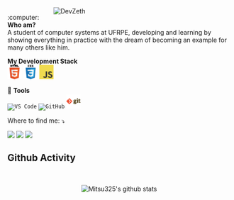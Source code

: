 <img src="" min-width="400px" max-width="400px" width="400px" align="right" alt="DevZeth">

<p align="left"> 
  :computer: <strong> Who am? </strong><br>
A student of computer systems at UFRPE, developing and learning by showing everything in practice with the dream of becoming an example for many others like him.
</p>

<p align="left">
   <strong>My Development Stack</strong><br>
<code><img height="32" src="https://raw.githubusercontent.com/github/explore/80688e429a7d4ef2fca1e82350fe8e3517d3494d/topics/html/html.png" alt="HTML5"/></code>
<code><img height="32" src="https://raw.githubusercontent.com/github/explore/80688e429a7d4ef2fca1e82350fe8e3517d3494d/topics/css/css.png" alt="CSS"/></code>
<code><img height="32" src="https://raw.githubusercontent.com/github/explore/80688e429a7d4ef2fca1e82350fe8e3517d3494d/topics/javascript/javascript.png" alt="Javascript"/></code>

<p align="left">
  💼 <strong> Tools </strong><br>
<code><img height="32" src="https://iconscout.com/icon/visual-studio-code-1868941" alt="VS Code"/></code>
<code><img height="32" src="https://cdn3.iconfinder.com/data/icons/inficons/512/github.png" alt="GitHub"/></code>
<code><img height="32" src="https://raw.githubusercontent.com/github/explore/80688e429a7d4ef2fca1e82350fe8e3517d3494d/topics/git/git.png" alt="Git"/></code>
  
</p>

<p align="left">
  Where to find me: ⤵️
</p>

<p align="left">
  <a href="mailto:devezeth@outlook.com" alt="Outlook">
  <img src="https://img.shields.io/badge/Microsoft_Outlook-0078D4?style=for-the-badge&logo=microsoft-outlook&logoColor=white" /></a>

  <a href="https://www.linkedin.com/in/devjlcbraga/" alt="Linkedin">
  <img src="https://img.shields.io/badge/LinkedIn-0077B5?style=for-the-badge&logo=linkedin&logoColor=white" /></a>

  <a href="https://www.instagram.com/dev_zeth/" alt="Instagram">
  <img src="https://img.shields.io/badge/Instagram-E4405F?style=for-the-badge&logo=instagram&logoColor=white"/></a>
</p>  

## Github Activity

<br/>

<p align="center">
  <img src="https://github-readme-stats.vercel.app/api?username=zeth-I&show_icons=true&theme=dracula" alt="Mitsu325's github stats" />
</p>
